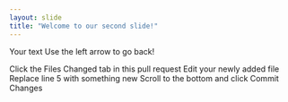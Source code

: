 ```yaml
---
layout: slide
title: "Welcome to our second slide!"
---
```

Your text
Use the left arrow to go back!

Click the Files Changed tab in this pull request
Edit your newly added file
Replace line 5 with something new
Scroll to the bottom and click Commit Changes
